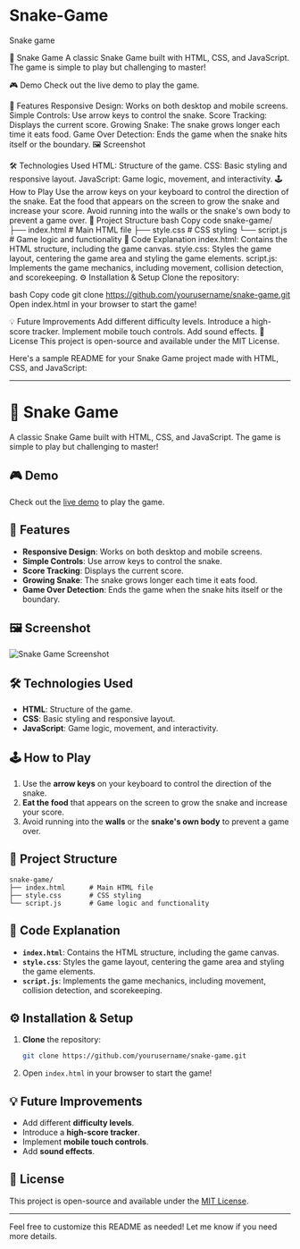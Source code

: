 # Snake-Game
Snake game



🐍 Snake Game
A classic Snake Game built with HTML, CSS, and JavaScript. The game is simple to play but challenging to master!

🎮 Demo
Check out the live demo to play the game.

🚀 Features
Responsive Design: Works on both desktop and mobile screens.
Simple Controls: Use arrow keys to control the snake.
Score Tracking: Displays the current score.
Growing Snake: The snake grows longer each time it eats food.
Game Over Detection: Ends the game when the snake hits itself or the boundary.
🖼️ Screenshot


🛠️ Technologies Used
HTML: Structure of the game.
CSS: Basic styling and responsive layout.
JavaScript: Game logic, movement, and interactivity.
🕹️ How to Play
Use the arrow keys on your keyboard to control the direction of the snake.
Eat the food that appears on the screen to grow the snake and increase your score.
Avoid running into the walls or the snake's own body to prevent a game over.
📂 Project Structure
bash
Copy code
snake-game/
├── index.html      # Main HTML file
├── style.css       # CSS styling
└── script.js       # Game logic and functionality
📜 Code Explanation
index.html: Contains the HTML structure, including the game canvas.
style.css: Styles the game layout, centering the game area and styling the game elements.
script.js: Implements the game mechanics, including movement, collision detection, and scorekeeping.
⚙️ Installation & Setup
Clone the repository:

bash
Copy code
git clone https://github.com/yourusername/snake-game.git
Open index.html in your browser to start the game!

💡 Future Improvements
Add different difficulty levels.
Introduce a high-score tracker.
Implement mobile touch controls.
Add sound effects.
📜 License
This project is open-source and available under the MIT License.












Here's a sample README for your Snake Game project made with HTML, CSS, and JavaScript:

---

# 🐍 Snake Game

A classic Snake Game built with HTML, CSS, and JavaScript. The game is simple to play but challenging to master!

## 🎮 Demo

Check out the [live demo](#) to play the game.

## 🚀 Features

- **Responsive Design**: Works on both desktop and mobile screens.
- **Simple Controls**: Use arrow keys to control the snake.
- **Score Tracking**: Displays the current score.
- **Growing Snake**: The snake grows longer each time it eats food.
- **Game Over Detection**: Ends the game when the snake hits itself or the boundary.

## 🖼️ Screenshot

![Snake Game Screenshot](#)

## 🛠️ Technologies Used

- **HTML**: Structure of the game.
- **CSS**: Basic styling and responsive layout.
- **JavaScript**: Game logic, movement, and interactivity.

## 🕹️ How to Play

1. Use the **arrow keys** on your keyboard to control the direction of the snake.
2. **Eat the food** that appears on the screen to grow the snake and increase your score.
3. Avoid running into the **walls** or the **snake's own body** to prevent a game over.

## 📂 Project Structure

```
snake-game/
├── index.html      # Main HTML file
├── style.css       # CSS styling
└── script.js       # Game logic and functionality
```

## 📜 Code Explanation

- **`index.html`**: Contains the HTML structure, including the game canvas.
- **`style.css`**: Styles the game layout, centering the game area and styling the game elements.
- **`script.js`**: Implements the game mechanics, including movement, collision detection, and scorekeeping.

## ⚙️ Installation & Setup

1. **Clone** the repository:
   ```bash
   git clone https://github.com/yourusername/snake-game.git
   ```

2. Open `index.html` in your browser to start the game!

## 💡 Future Improvements

- Add different **difficulty levels**.
- Introduce a **high-score tracker**.
- Implement **mobile touch controls**.
- Add **sound effects**.

## 📜 License

This project is open-source and available under the [MIT License](LICENSE).

---

Feel free to customize this README as needed! Let me know if you need more details.
